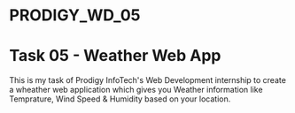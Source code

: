 # PRODIGY_WD_05

# Task 05 - Weather Web App 

This is my task of Prodigy InfoTech's Web Development internship to create a wheather web application which gives you Weather information like Temprature, Wind Speed & Humidity based on your location.